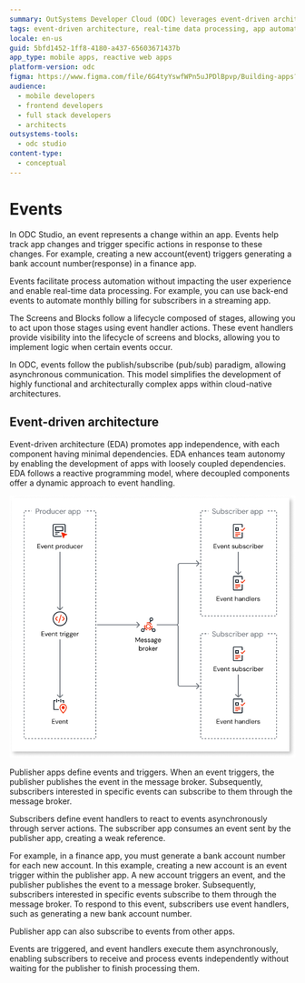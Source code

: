 ```yaml
---
summary: OutSystems Developer Cloud (ODC) leverages event-driven architecture for real-time data processing and app automation.
tags: event-driven architecture, real-time data processing, app automation
locale: en-us
guid: 5bfd1452-1ff8-4180-a437-65603671437b
app_type: mobile apps, reactive web apps
platform-version: odc
figma: https://www.figma.com/file/6G4tyYswfWPn5uJPDlBpvp/Building-apps?type=design&node-id=5324%3A590&mode=design&t=2ZbamW0IMDYxtZbC-1
audience:
  - mobile developers
  - frontend developers
  - full stack developers
  - architects
outsystems-tools:
  - odc studio
content-type:
  - conceptual
---
```


# Events

In ODC Studio, an event represents a change within an app. Events help track app changes and trigger specific actions in response to these changes. For example, creating a new account(event) triggers generating a bank account number(response) in a finance app.

Events facilitate process automation without impacting the user experience and enable real-time data processing. For example, you can use back-end events to automate monthly billing for subscribers in a streaming app.

The Screens and Blocks follow a lifecycle composed of stages, allowing you to act upon those stages using event handler actions. These event handlers provide visibility into the lifecycle of screens and blocks, allowing you to implement logic when certain events occur.

In ODC, events follow the publish/subscribe (pub/sub) paradigm, allowing asynchronous communication. This model simplifies the development of highly functional and architecturally complex apps within cloud-native architectures.

## Event-driven architecture

Event-driven architecture (EDA) promotes app independence, with each component having minimal dependencies. EDA enhances team autonomy by enabling the development of apps with loosely coupled dependencies. EDA follows a reactive programming model, where decoupled components offer a dynamic approach to event handling.

![Diagram showing the flow of events from a producer app to a message broker and then to subscriber apps with event handlers.](images/events-architecture-diag.png "Event-Driven Architecture Diagram")

Publisher apps define events and triggers. When an event triggers, the publisher publishes the event in the message broker. Subsequently, subscribers interested in specific events can subscribe to them through the message broker.

Subscribers define event handlers to react to events asynchronously through server actions. The subscriber app consumes an event sent by the publisher app, creating a weak reference.

For example, in a finance app, you must generate a bank account number for each new account. In this example, creating a new account is an event trigger within the publisher app. A new account triggers an event, and the publisher publishes the event to a message broker. Subsequently, subscribers interested in specific events subscribe to them through the message broker. To respond to this event, subscribers use event handlers, such as generating a new bank account number.

<div class="info" markdown="1">

Publisher app can also subscribe to events from other apps.

</div>

Events are triggered, and event handlers execute them asynchronously, enabling subscribers to receive and process events independently without waiting for the publisher to finish processing them.
